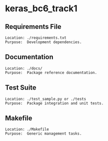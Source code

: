 # keras_bc6_track1

## Requirements File

```
Location: ./requirements.txt 
Purpose:  Development dependencies.
```

## Documentation

```
Location: ./docs/ 
Purpose:  Package reference documentation.
```

## Test Suite

```
Location: ./test_sample.py or ./tests 
Purpose:  Package integration and unit tests.
```

## Makefile

```
Location: ./Makefile 
Purpose:  Generic management tasks.
```
